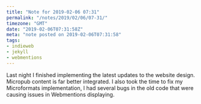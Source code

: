```yaml
---
title: "Note for 2019-02-06 07:31"
permalink: "/notes/2019/02/06/07-31/"
timezone: "GMT"
date: "2019-02-06T07:31:58Z"
meta: "note posted on 2019-02-06T07:31:58"
tags:
- indieweb
- jekyll
- webmentions
---
```

Last night I finished implementing the latest updates to the website design. Micropub content is far better integrated. I also took the time to fix my Microformats implementation, I had several bugs in the old code that were causing issues in Webmentions displaying.
